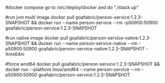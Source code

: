 #docker compose
go to /src/deploy/docker and do "./stack up"

#run jvm multi image
docker pull goafabric/person-service:1.2.3-SNAPSHOT && docker run --name person-service --rm -p50900:50900 goafabric/person-service:1.2.3-SNAPSHOT

#run native image
docker pull goafabric/person-service-native:1.2.3-SNAPSHOT && docker run --name person-service-native --rm -p50900:50900 goafabric/person-service-native:1.2.3-SNAPSHOT -Xmx64m

#force amd64
docker pull goafabric/person-service:1.2.3-SNAPSHOT && docker run --platform linux/amd64 --name person-service --rm -p50900:50900 goafabric/person-service:1.2.3-SNAPSHOT
